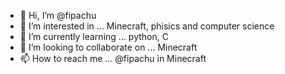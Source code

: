 - 👋 Hi, I’m @fipachu
- 👀 I’m interested in ... Minecraft, phisics and computer science
- 🌱 I’m currently learning ... python, C
- 💞️ I’m looking to collaborate on ... Minecraft
- 📫 How to reach me ... @fipachu in Minecraft

<!---
fipachu/fipachu is a ✨ special ✨ repository because its `README.md` (this file) appears on your GitHub profile.
You can click the Preview link to take a look at your changes.
--->

